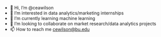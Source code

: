 - 👋 Hi, I’m @ceawilson
- 👀 I’m interested in data analytics/marketing internships
- 🌱 I’m currently learning machine learning
- 💞️ I’m looking to collaborate on market research/data analytics projects
- 📫 How to reach me cewilson@bu.edu

<!---
ceawilson/ceawilson is a ✨ special ✨ repository because its `README.md` (this file) appears on your GitHub profile.
You can click the Preview link to take a look at your changes.
--->
